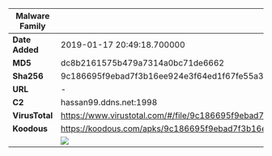 | Malware Family | SandroRat                                                    |
| -------------- | ------------------------------------------------------------ |
| **Date Added** | 2019-01-17 20:49:18.700000                                                   |
| **MD5**        | dc8b2161575b479a7314a0bc71de6662                             |
| **Sha256**     | 9c186695f9ebad7f3b16ee924e3f64ed1f67fe55a356dd49485f941624ee3eab |
| **URL**        | -                                                            |
| **C2**         | hassan99.ddns.net:1998 |
| **VirusTotal** | https://www.virustotal.com/#/file/9c186695f9ebad7f3b16ee924e3f64ed1f67fe55a356dd49485f941624ee3eab/detection |
| **Koodous**    | https://koodous.com/apks/9c186695f9ebad7f3b16ee924e3f64ed1f67fe55a356dd49485f941624ee3eab |
|                | ![](../assets/9c186695f9ebad7f3b16ee924e3f64ed1f67fe55a356dd49485f941624ee3eab.png) |